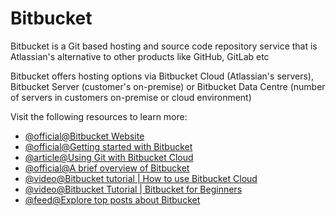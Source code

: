 # Bitbucket

Bitbucket is a Git based hosting and source code repository service that is Atlassian's alternative to other products like GitHub, GitLab etc

Bitbucket offers hosting options via Bitbucket Cloud (Atlassian's servers), Bitbucket Server (customer's on-premise) or Bitbucket Data Centre (number of servers in customers on-premise or cloud environment)

Visit the following resources to learn more:

- [@official@Bitbucket Website](https://bitbucket.org/product)
- [@official@Getting started with Bitbucket](https://bitbucket.org/product/guides/basics/bitbucket-interface)
- [@article@Using Git with Bitbucket Cloud](https://www.atlassian.com/git/tutorials/learn-git-with-bitbucket-cloud)
- [@official@A brief overview of Bitbucket](https://bitbucket.org/product/guides/getting-started/overview#a-brief-overview-of-bitbucket)
- [@video@Bitbucket tutorial | How to use Bitbucket Cloud](https://www.youtube.com/watch?v=M44nEyd_5To)
- [@video@Bitbucket Tutorial | Bitbucket for Beginners](https://www.youtube.com/watch?v=i5T-DB8tb4A)
- [@feed@Explore top posts about Bitbucket](https://app.daily.dev/tags/bitbucket?ref=roadmapsh)
